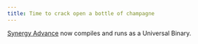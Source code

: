 ```yaml
---
title: Time to crack open a bottle of champagne
---
```


[Synergy Advance](http://www.wincent.com/a/products/synergy-advance/) now compiles and runs as a Universal Binary.

